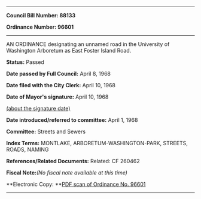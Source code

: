 

********

**Council Bill Number: 88133**
   
**Ordinance Number: 96601**
********

 AN ORDINANCE designating an unnamed road in the University of Washington Arboretum as East Foster Island Road.

**Status:** Passed
   
**Date passed by Full Council:** April 8, 1968
   
**Date filed with the City Clerk:** April 10, 1968
   
**Date of Mayor's signature:** April 10, 1968
   
[(about the signature date)](/~public/approvaldate.htm)
   
   
   
**Date introduced/referred to committee:** April 1, 1968
   
**Committee:** Streets and Sewers
   
   
**Index Terms:** MONTLAKE, ARBORETUM-WASHINGTON-PARK, STREETS, ROADS, NAMING

**References/Related Documents:** Related: CF 260462

**Fiscal Note:**_(No fiscal note available at this time)_

**Electronic Copy: **[PDF scan of Ordinance No. 96601](/~archives/Ordinances/Ord_96601.pdf)

********

